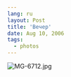 ```yaml
---
lang: ru
layout: Post
title: 'Вечер'
date: Aug 10, 2006
tags:
  - photos
---
```


![MG-6712.jpg](upload://MG-6712.jpg)
